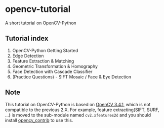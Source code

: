 # opencv-tutorial
A short tutorial on OpenCV-Python

## Tutorial index
1. OpenCV-Python Getting Started
2. Edge Detection
3. Feature Extraction & Matching
4. Geometric Transformation & Homography
5. Face Detection with Cascade Classifier
6. (Practice Questions) - SIFT Mosaic / Face & Eye Detection

## Note
This tutorial on OpenCV-Python is based on [OpenCV 3.4.1](https://github.com/opencv/opencv), which is not compatible to the previous 2.X. For example, feature extracting(SIFT, SURF, ...) is moved to the sub-module named `cv2.xfeatures2d` and you should install [opencv_contrib](https://github.com/opencv/opencv_contrib) to use this.
